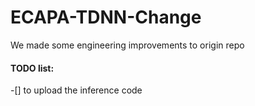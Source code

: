 # ECAPA-TDNN-Change
We made some engineering improvements to origin repo

#### TODO list:
-[] to upload the inference code
